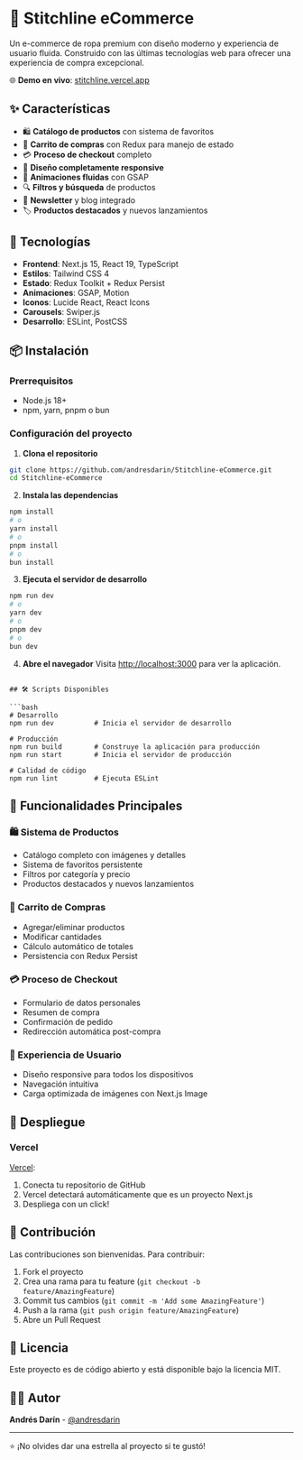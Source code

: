 # 👗 Stitchline eCommerce

Un e-commerce de ropa premium con diseño moderno y experiencia de usuario fluida. Construido con las últimas tecnologías web para ofrecer una experiencia de compra excepcional.

🌐 **Demo en vivo**: [stitchline.vercel.app](https://stitchline.vercel.app/HomePage)

## ✨ Características

- 🛍️ **Catálogo de productos** con sistema de favoritos
- 🛒 **Carrito de compras** con Redux para manejo de estado
- 💳 **Proceso de checkout** completo
- 📱 **Diseño completamente responsive**
- 🎨 **Animaciones fluidas** con GSAP
- 🔍 **Filtros y búsqueda** de productos
- 📰 **Newsletter** y blog integrado
- 🏷️ **Productos destacados** y nuevos lanzamientos

## 🚀 Tecnologías

- **Frontend**: Next.js 15, React 19, TypeScript
- **Estilos**: Tailwind CSS 4
- **Estado**: Redux Toolkit + Redux Persist
- **Animaciones**: GSAP, Motion
- **Iconos**: Lucide React, React Icons
- **Carousels**: Swiper.js
- **Desarrollo**: ESLint, PostCSS

## 📦 Instalación

### Prerrequisitos

- Node.js 18+ 
- npm, yarn, pnpm o bun

### Configuración del proyecto

1. **Clona el repositorio**
```bash
git clone https://github.com/andresdarin/Stitchline-eCommerce.git
cd Stitchline-eCommerce
```

2. **Instala las dependencias**
```bash
npm install
# o
yarn install
# o
pnpm install
# o
bun install
```

3. **Ejecuta el servidor de desarrollo**
```bash
npm run dev
# o
yarn dev
# o
pnpm dev
# o
bun dev
```

4. **Abre el navegador**
Visita [http://localhost:3000](http://localhost:3000) para ver la aplicación.

```

## 🛠️ Scripts Disponibles

```bash
# Desarrollo
npm run dev          # Inicia el servidor de desarrollo

# Producción
npm run build        # Construye la aplicación para producción
npm run start        # Inicia el servidor de producción

# Calidad de código
npm run lint         # Ejecuta ESLint
```

## 🎯 Funcionalidades Principales

### 🛍️ Sistema de Productos
- Catálogo completo con imágenes y detalles
- Sistema de favoritos persistente
- Filtros por categoría y precio
- Productos destacados y nuevos lanzamientos

### 🛒 Carrito de Compras
- Agregar/eliminar productos
- Modificar cantidades
- Cálculo automático de totales
- Persistencia con Redux Persist

### 💳 Proceso de Checkout
- Formulario de datos personales
- Resumen de compra
- Confirmación de pedido
- Redirección automática post-compra

### 🎨 Experiencia de Usuario
- Diseño responsive para todos los dispositivos
- Navegación intuitiva
- Carga optimizada de imágenes con Next.js Image

## 🚀 Despliegue

### Vercel
[Vercel](https://vercel.com/new?utm_medium=default-template&filter=next.js&utm_source=create-next-app&utm_campaign=create-next-app-readme):

1. Conecta tu repositorio de GitHub
2. Vercel detectará automáticamente que es un proyecto Next.js
3. Despliega con un click!



## 🤝 Contribución

Las contribuciones son bienvenidas. Para contribuir:

1. Fork el proyecto
2. Crea una rama para tu feature (`git checkout -b feature/AmazingFeature`)
3. Commit tus cambios (`git commit -m 'Add some AmazingFeature'`)
4. Push a la rama (`git push origin feature/AmazingFeature`)
5. Abre un Pull Request

## 📝 Licencia

Este proyecto es de código abierto y está disponible bajo la licencia MIT.

## 👨‍💻 Autor

**Andrés Darín** - [@andresdarin](https://github.com/andresdarin)

---

⭐ ¡No olvides dar una estrella al proyecto si te gustó!
